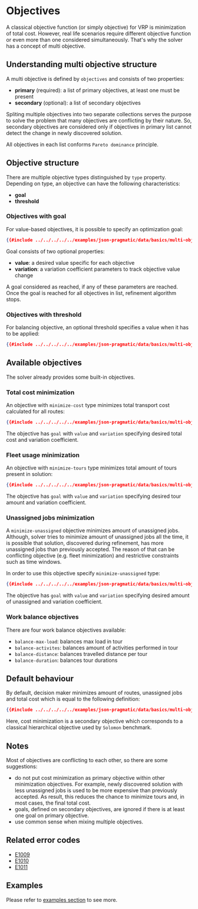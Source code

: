 # Objectives

A classical objective function (or simply objective) for VRP is minimization of total cost. However, real life scenarios
require different objective function or even more than one considered simultaneously. That's why the solver has a concept
of multi objective.

## Understanding multi objective structure

A multi objective is defined by `objectives` and consists of two properties:

- **primary** (required): a list of primary objectives, at least one must be present
- **secondary** (optional): a list of secondary objectives

Spliting multiple objectives into two separate collections serves the purpose to solve the problem that many objectives
are conflicting by their nature. So, secondary objectives are considered only if objectives in primary list cannot detect
the change in newly discovered solution.

All objectives in each list conforms `Pareto dominance` principle.

## Objective structure

There are multiple objective types distinguished by `type` property. Depending on type, an objective can have the
following characteristics:

- __goal__
- __threshold__

### Objectives with goal

For value-based objectives, it is possible to specify an optimization goal:

```json
{{#include ../../../../../examples/json-pragmatic/data/basics/multi-objective.goal.problem.json:150:156}}
```

Goal consists of two optional properties:

- **value**: a desired value specific for each objective
- **variation**: a variation coefficient parameters to track objective value change

A goal considered as reached, if any of these parameters are reached. Once the goal is reached for all objectives in list,
refinement algorithm stops.


### Objectives with threshold

For balancing objective, an optional threshold specifies a value when it has to be applied:

```json
{{#include ../../../../../examples/json-pragmatic/data/basics/multi-objective.balance-load.problem.json:140:143}}
```


## Available objectives

The solver already provides some built-in objectives.


### Total cost minimization

An objective with `minimize-cost` type minimizes total transport cost calculated for all routes:

```json
{{#include ../../../../../examples/json-pragmatic/data/basics/multi-objective.goal.problem.json:148:157}}
```

The objective has `goal` with `value` and `variation` specifying desired total cost and variation coefficient.


### Fleet usage minimization

An objective with `minimize-tours` type minimizes total amount of tours present in solution:

```json
{{#include ../../../../../examples/json-pragmatic/data/basics/multi-objective.goal.problem.json:140:142}}
```

The objective has `goal` with `value` and `variation` specifying desired tour amount and variation coefficient.


### Unassigned jobs minimization

A `minimize-unassigned` objective minimizes amount of unassigned jobs. Although, solver tries to minimize amount of
unassigned jobs all the time, it is possible that solution, discovered during refinement, has more unassigned jobs than
previously accepted. The reason of that can be conflicting objective (e.g. fleet minimization) and restrictive
constraints such as time windows.

In order to use this objective specify `minimize-unassigned` type:

```json
{{#include ../../../../../examples/json-pragmatic/data/basics/multi-objective.goal.problem.json:143:145}}
```

The objective has `goal` with `value` and `variation` specifying desired amount of unassigned and variation coefficient.


### Work balance objectives

There are four work balance objectives available:

* `balance-max-load`: balances max load in tour
* `balance-activites`: balances amount of activities performed in tour
* `balance-distance`: balances travelled distance per tour
* `balance-duration`: balances tour durations


## Default behaviour

By default, decision maker minimizes amount of routes, unassigned jobs and total cost which is equal to the following
definition:

```json
{{#include ../../../../../examples/json-pragmatic/data/basics/multi-objective.default.problem.json:138:152}}
```

Here, cost minimization is a secondary objective which corresponds to a classical hierarchical objective used
by `Solomon` benchmark.


## Notes

Most of objectives are conflicting to each other, so there are some suggestions:

* do not put cost minimization as primary objective within other minimization objectives. For example, newly discovered
  solution with less unassigned jobs is used to be more expensive than previously accepted. As result, this reduces
  the chance to minimize tours and, in most cases, the final total cost.
* goals, defined on secondary objectives, are ignored if there is at least one goal on primary objective.
* use common sense when mixing multiple objectives.


## Related error codes

* [E1009](../errors/index.md#e1009)
* [E1010](../errors/index.md#e1010)
* [E1011](../errors/index.md#e1011)


## Examples

Please refer to [examples section](../../../examples/pragmatic/objectives/index.md) to see more.


